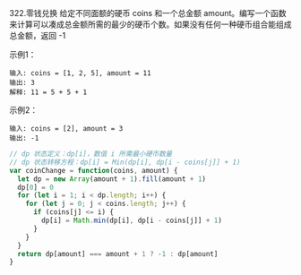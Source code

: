 322.零钱兑换
给定不同面额的硬币 coins 和一个总金额 amount。编写一个函数来计算可以凑成总金额所需的最少的硬币个数。如果没有任何一种硬币组合能组成总金额，返回 -1

示例1：
```
输入: coins = [1, 2, 5], amount = 11
输出: 3 
解释: 11 = 5 + 5 + 1
```

示例2：
```
输入: coins = [2], amount = 3
输出: -1
```

```js
// dp 状态定义：dp[i]，数值 i 所需最小硬币数量
// dp 状态转移方程：dp[i] = Min(dp[i], dp[i - coins[j]] + 1)
var coinChange = function(coins, amount) {
  let dp = new Array(amount + 1).fill(amount + 1)
  dp[0] = 0
  for (let i = 1; i < dp.length; i++) {
    for (let j = 0; j < coins.length; j++) {
      if (coins[j] <= i) {
        dp[i] = Math.min(dp[i], dp[i - coins[j]] + 1)
      }
    }
  }
  return dp[amount] === amount + 1 ? -1 : dp[amount]
}
```